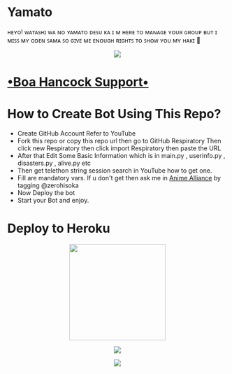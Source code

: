 # Yamato
ʜᴇʏᴏ! ᴡᴀᴛᴀꜱʜɪ ᴡᴀ ɴᴏ ʏᴀᴍᴀᴛᴏ ᴅᴇꜱᴜ ᴋᴀ 
ɪ ᴍ ʜᴇʀᴇ ᴛᴏ ᴍᴀɴᴀɢᴇ ʏᴏᴜʀ ɢʀᴏᴜᴘ
ʙᴜᴛ ɪ ᴍɪꜱꜱ ᴍʏ ᴏᴅᴇɴ ꜱᴀᴍᴀ ꜱᴏ ɢɪᴠᴇ ᴍᴇ ᴇɴᴏᴜɢʜ ʀɪɢʜᴛꜱ ᴛᴏ ꜱʜᴏᴡ ʏᴏᴜ ᴍʏ ʜᴀᴋɪ
💖
<p align="center">
  <img src="https://telegra.ph/file/d5b1b51e1d25769965732.jpg">
</p>

# [•Boa Hancock Support•](https://t.me/ahjin_network)
# How to Create Bot Using This Repo?
* Create GitHub Account Refer to YouTube
* Fork this repo or copy this repo url then go to GitHub Respiratory Then click new Respiratory then click import Respiratory then paste the URL
* After that Edit Some Basic Information which is in main.py , userinfo.py , disasters.py , alive.py etc 
* Then get telethon string session search in YouTube how to get one.
* Fill are mandatory vars. If u don't get then ask me in [Anime Alliance](https://t.me/straydogs) by tagging @zerohisoka
* Now  Deploy the bot 
* Start your Bot and enjoy.
# Deploy to Heroku
<p align="center"><a href="https://heroku.com/deploy?template=https://github.com/MugiwaranoKizoku/Yamato"> <img src="https://img.shields.io/badge/Deploy%20To%20Heroku-black?style=for-the-badge&logo=heroku width= "220" Height= "220"/></a></p>





<p align="center">
  <img src="https://telegra.ph/file/eaa3c5ab68c2927038f16.jpg">
</p>





<p align="center">
  <img src="https://telegra.ph/file/88263492876f6c2d5b995.jpg">
</p>
 



